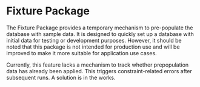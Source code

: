 # Fixture Package

The Fixture Package provides a temporary mechanism to pre-populate the database with sample data. It is designed to quickly set up a database with initial data for testing or development purposes. However, it should be noted that this package is not intended for production use and will be improved to make it more suitable for application use cases.

Currently, this feature lacks a mechanism to track whether prepopulation data has already been applied. This triggers constraint-related errors after subsequent runs. A solution is in the works.
